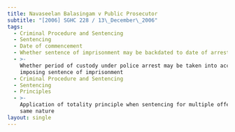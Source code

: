 ```yaml
---
title: Navaseelan Balasingam v Public Prosecutor
subtitle: "[2006] SGHC 228 / 13\_December\_2006"
tags:
  - Criminal Procedure and Sentencing
  - Sentencing
  - Date of commencement
  - Whether sentence of imprisonment may be backdated to date of arrest
  - >-
    Whether period of custody under police arrest may be taken into account when
    imposing sentence of imprisonment
  - Criminal Procedure and Sentencing
  - Sentencing
  - Principles
  - >-
    Application of totality principle when sentencing for multiple offences of
    same nature
layout: single
---
```


